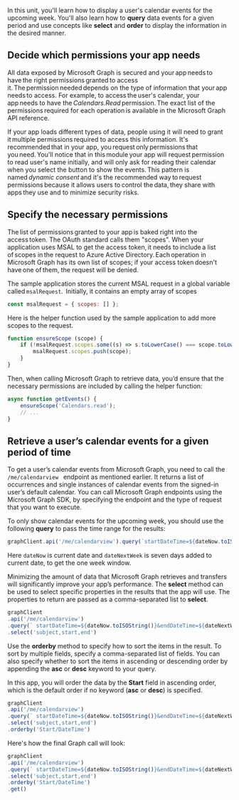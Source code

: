  In this unit, you'll learn how to display a user's calendar events for the upcoming week. You'll also learn how to **query** data events for a given period and use concepts like **select** and **order** to display the information in the desired manner.

## Decide which permissions your app needs

All data exposed by Microsoft Graph is secured and your app needs to have the right permissions granted to access it. The permission needed depends on the type of information that your app needs to access. For example, to access the user's calendar, your app needs to have the *Calendars.Read* permission. The exact list of the permissions required for each operation is available in the Microsoft Graph API reference. 

If your app loads different types of data, people using it will need to grant it multiple permissions required to access this information. It's recommended that in your app, you request only permissions that you need. You'll notice that in this module your app will request permission to read user's name initially, and will only ask for reading their calendar when you select the button to show the events. This pattern is named *dynamic consent* and it's the recommended way to request permissions because it allows users to control the data, they share with apps they use and to minimize security risks.

## Specify the necessary permissions 

The list of permissions granted to your app is baked right into the access token. The OAuth standard calls them "scopes". When your application uses MSAL to get the access token, it needs to include a list of scopes in the request to Azure Active Directory. Each operation in Microsoft Graph has its own list of scopes; if your access token doesn't have one of them, the request will be denied.  

The sample application stores the current MSAL request in a global variable called `msalRequest`.  Initially, it contains an empty array of scopes

```JavaScript
const msalRequest = { scopes: [] }; 
```
Here is the helper function used by the sample application to add more scopes to the request. 

```JavaScript
function ensureScope (scope) {
    if (!msalRequest.scopes.some((s) => s.toLowerCase() === scope.toLowerCase())) {
        msalRequest.scopes.push(scope);
    }
}
```

Then, when calling Microsoft Graph to retrieve data, you’d ensure that the necessary permissions are included by calling the helper function:

```JavaScript
async function getEvents() {
    ensureScope('Calendars.read');
    // ...
}
```

## Retrieve a user’s calendar events for a given period of time

To get a user’s calendar events from Microsoft Graph, you need to call the `/me/calendarview ` endpoint as mentioned earlier. It returns a list of occurrences and single instances of calendar events from the signed-in user’s default calendar.  You can call Microsoft Graph endpoints using the Microsoft Graph SDK, by specifying the endpoint and the type of request that you want to execute.  

To only show calendar events for the upcoming week, you should use the following **query** to pass the time range for the results: 

```JavaScript
graphClient.api('/me/calendarview').query(`startDateTime=${dateNow.toISOString()}&endDateTime=${dateNextWeek.toISOString()}`)  
```
Here `dateNow` is current date and `dateNextWeek` is seven days added to current date, to get the one week window.

Minimizing the amount of data that Microsoft Graph retrieves and transfers will significantly improve your app’s performance. The **select** method can be used to select specific properties in the results that the app will use. The properties to return are passed as a comma-separated list to **select**. 

```JavaScript
graphClient
.api('/me/calendarview')
.query(` startDateTime=${dateNow.toISOString()}&endDateTime=${dateNextWeek.toISOString()} `)
.select('subject,start,end')
```

Use the **orderby** method to specify how to sort the items in the result. To sort by multiple fields, specify a comma-separated list of fields. You can also specify whether to sort the items in ascending or descending order by appending the **asc** or **desc** keyword to your query.  

In this app, you will order the data by the **Start** field in ascending order, which is the default order if no keyword (**asc** or **desc**) is specified. 

```JavaScript
graphClient
.api('/me/calendarview')
.query(` startDateTime=${dateNow.toISOString()}&endDateTime=${dateNextWeek.toISOString()} `)
.select('subject,start,end')
.orderby('Start/DateTime')
```
Here's how the final Graph call will look:

```JavaScript
graphClient
.api('/me/calendarview')
.query(` startDateTime=${dateNow.toISOString()}&endDateTime=${dateNextWeek.toISOString()} `)
.select('subject,start,end')
.orderby('Start/DateTime')
.get()
```
